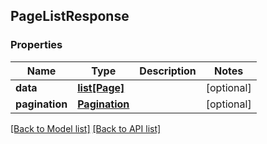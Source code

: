 ## PageListResponse

### Properties
Name | Type | Description | Notes
------------ | ------------- | ------------- | -------------
**data** | [**list[Page]**](#Page) |  | [optional] 
**pagination** | [**Pagination**](#Pagination) |  | [optional] 

[[Back to Model list]](#documentation-for-models) [[Back to API list]](#documentation-for-api-endpoints)


